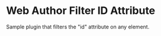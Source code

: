 Web Author Filter ID Attribute
=================================

Sample plugin that filters the "id" attribute on any element.

